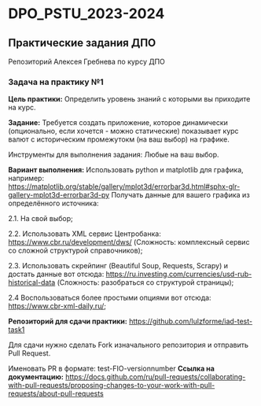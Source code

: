 # DPO_PSTU_2023-2024

## Практические задания ДПО

Репозиторий Алексея Гребнева по курсу ДПО

### Задача на практику №1

**Цель практики:** Определить уровень знаний с которыми вы приходите на курс.

**Задание:** Требуется создать приложение, которое динамически (опционально, если хочется - можно статические) показывает курс валют с историческим промежутокм (на ваш выбор) на графике.

Инструменты для выполнения задания: Любые на ваш выбор.

**Вариант выполнения:**
Использовать python и matplotlib для графика, например: https://matplotlib.org/stable/gallery/mplot3d/errorbar3d.html#sphx-glr-gallery-mplot3d-errorbar3d-py
Получать данные для вашего графика из определённого источника:

2.1. На свой выбор;

2.2. Использовать XML сервис Центробанка: https://www.cbr.ru/development/dws/ (Сложность: комплексный сервис со сложной структурой справочников);

2.3. Использовать скрейпинг (Beautiful Soup, Requests, Scrapy) и достать данные вот отсюда: https://ru.investing.com/currencies/usd-rub-historical-data (Сложность: разобраться со структурой страницы);

2.4 Воспользоваться более простыми опциями вот отсюда: https://www.cbr-xml-daily.ru/;

**Репозиторий для сдачи практики:** https://github.com/lulzforme/iad-test-task1

Для сдачи нужно сделать Fork изначального репозитория и отправить Pull Request.

Именовать PR в формате: test-FIO-versionnumber
**Ссылка на документацию:** https://docs.github.com/ru/pull-requests/collaborating-with-pull-requests/proposing-changes-to-your-work-with-pull-requests/about-pull-requests
